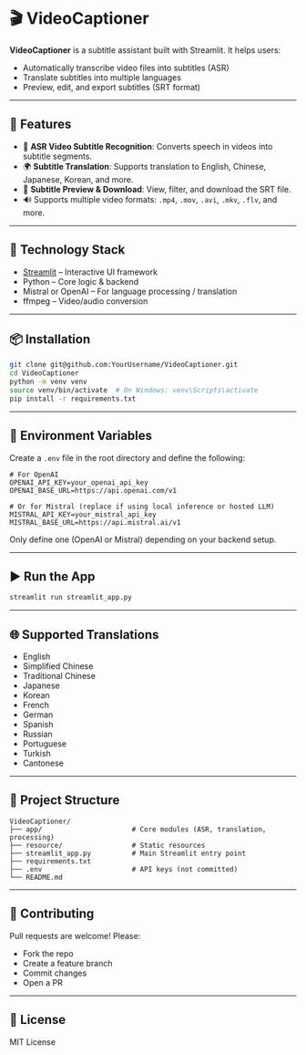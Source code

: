 # 🎬 VideoCaptioner

**VideoCaptioner** is a subtitle assistant built with Streamlit. It helps users:
- Automatically transcribe video files into subtitles (ASR)
- Translate subtitles into multiple languages
- Preview, edit, and export subtitles (SRT format)

---

## 🚀 Features

- 🎯 **ASR Video Subtitle Recognition**: Converts speech in videos into subtitle segments.
- 🌍 **Subtitle Translation**: Supports translation to English, Chinese, Japanese, Korean, and more.
- 📝 **Subtitle Preview & Download**: View, filter, and download the SRT file.
- 🔊 Supports multiple video formats: `.mp4`, `.mov`, `.avi`, `.mkv`, `.flv`, and more.

---

## 🧰 Technology Stack

- [Streamlit](https://streamlit.io/) – Interactive UI framework
- Python – Core logic & backend
- Mistral or OpenAI – For language processing / translation
- ffmpeg – Video/audio conversion

---

## 📦 Installation

```bash
git clone git@github.com:YourUsername/VideoCaptioner.git
cd VideoCaptioner
python -m venv venv
source venv/bin/activate  # On Windows: venv\Scripts\activate
pip install -r requirements.txt
```

---

## 🔐 Environment Variables

Create a `.env` file in the root directory and define the following:

```env
# For OpenAI
OPENAI_API_KEY=your_openai_api_key
OPENAI_BASE_URL=https://api.openai.com/v1

# Or for Mistral (replace if using local inference or hosted LLM)
MISTRAL_API_KEY=your_mistral_api_key
MISTRAL_BASE_URL=https://api.mistral.ai/v1
```

Only define one (OpenAI or Mistral) depending on your backend setup.

---

## ▶️ Run the App

```bash
streamlit run streamlit_app.py
```

---

## 🌐 Supported Translations

- English
- Simplified Chinese
- Traditional Chinese
- Japanese
- Korean
- French
- German
- Spanish
- Russian
- Portuguese
- Turkish
- Cantonese

---

## 📂 Project Structure

```
VideoCaptioner/
├── app/                      # Core modules (ASR, translation, processing)
├── resource/                 # Static resources
├── streamlit_app.py          # Main Streamlit entry point
├── requirements.txt
├── .env                      # API keys (not committed)
└── README.md
```

---

## 🤝 Contributing

Pull requests are welcome! Please:
- Fork the repo
- Create a feature branch
- Commit changes
- Open a PR

---

## 📄 License

MIT License

